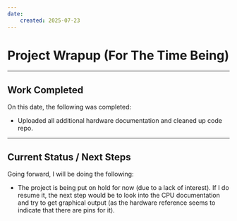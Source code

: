 ```yaml
---
date:
    created: 2025-07-23
---
```


# Project Wrapup (For The Time Being)

<!-- more -->

---

## Work Completed

On this date, the following was completed:

- Uploaded all additional hardware documentation and cleaned up code repo.

---

## Current Status / Next Steps

Going forward, I will be doing the following:

- The project is being put on hold for now (due to a lack of interest). If I do resume it,
  the next step would be to look into the CPU documentation and try to get graphical output 
  (as the hardware reference seems to indicate that there are pins for it).
